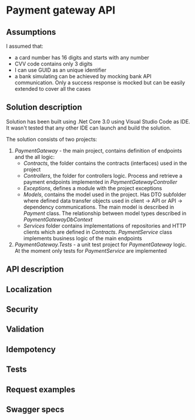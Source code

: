 # Payment gateway API

## Assumptions 
I assumed that:
- a card number has 16 digits and starts with any number
- CVV code contains only 3 digits
- I can use GUID as an unique identifier
- a bank simulating can be achieved by mocking bank API communication. Only a success response is mocked but can be easily extended to cover all the cases

## Solution description
Solution has been built using .Net Core 3.0 using Visual Studio Code as IDE. 
It wasn't tested that any other IDE can launch and build the solution.

The solution consists of two projects:
1. _PaymentGateway_ - the main project, contains definition of endpoints and the all logic:
    - _Contracts_, the folder contains the contracts (interfaces) used in the project
    - _Controllers_, the folder for controllers logic. Process and retrieve a payment endpoints implemented in                 _PaymentGatewayController_
    - _Exceptions_, defines a module with the project exceptions
    - _Models_, contains the model used in the project. 
      Has DTO subfolder where defined data transfer objects used in client -> API or API -> dependency communications.
      The main model is described in _Payment_ class. 
      The relationship between model types described in _PaymentGatewayDbContext_
    - _Services_ folder contains implementations of repositories and HTTP clients which are defined in _Contracts_.
      _PaymentService_ class implements business logic of the main endpoints
2. _PaymentGateway.Tests_ - a unit test project for _PaymentGateway_ logic. At the moment only tests for _PaymentService_ are    implemented

## API description
## Localization
## Security
## Validation
## Idempotency
## Tests
## Request examples
## Swagger specs
